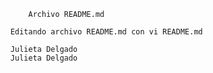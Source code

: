 			Archivo README.md
			
		Editando archivo README.md con vi README.md

		Julieta Delgado
		Julieta Delgado
